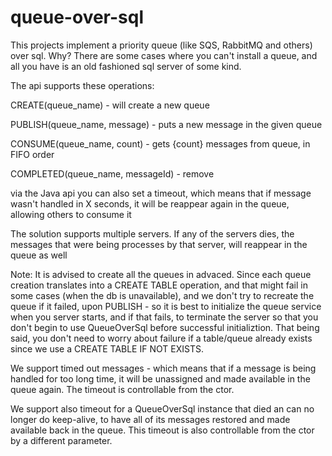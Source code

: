 # queue-over-sql
This projects implement a priority queue (like SQS, RabbitMQ and others) over sql.
Why? There are some cases where you can't install a queue, and all you have is an old fashioned sql server of some kind.

The api supports these operations:

CREATE(queue_name) - will create a new queue

PUBLISH(queue_name, message) - puts a new message in the given queue

CONSUME(queue_name, count) - gets {count} messages from queue, in FIFO order

COMPLETED(queue_name, messageId) - remove 

via the Java api you can also set a timeout, which means that if message wasn't handled in X seconds, it will be reappear again in the queue, allowing others to consume it

The solution supports multiple servers. If any of the servers dies, the messages that were being processes by that server, will reappear in the queue as well

Note: It is advised to create all the queues in advaced. Since each queue creation translates into a CREATE TABLE operation, and that might fail in some cases (when the db is unavailable), and we don't try to recreate the queue if it failed, upon PUBLISH - so it is best to initialize the queue service when you server starts, and if that fails, to terminate the server so that you don't begin to use QueueOverSql before successful initializtion.
That being said, you don't need to worry about failure if a table/queue already exists since we use a CREATE TABLE IF NOT EXISTS.

We support timed out messages - which means that if a message is being handled for too long time, it will be unassigned and made available in the queue again. The timeout is controllable from the ctor.

We support also timeout for a QueueOverSql instance that died an can no longer do keep-alive, to have all of its messages restored and made available back in the queue. This timeout is also controllable from the ctor by a different parameter.